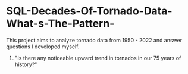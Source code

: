 # SQL-Decades-Of-Tornado-Data-What-s-The-Pattern-
This project aims to analyze tornado data from 1950 - 2022 and answer questions I developed myself. <br />	
1. "Is there any noticeable upward trend in tornados in our 75 years of history?"

